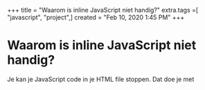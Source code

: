 +++
title = "Waarom is inline JavaScript niet handig?"
extra.tags =[ "javascript", "project",]
created = "Feb 10, 2020 1:45 PM"
+++
# Waarom is inline JavaScript niet handig?
Je kan je JavaScript code in je HTML file stoppen. Dat doe je met <script>tags. Je kan ook met (bijvoorbeeld) het onclick attribuut event listeners aan je HTML toevoegen.

Deze manieren van JavaScript aan je pagina toevoegen is niet handig. Waarom niet? De belangrijkste redenen zijn:

1. als je meerdere HTML files hebt en je wil dezelfde JavaScript gebruiken moet je je code gaan kopiëren, dat wordt snel onhandig
2. als je aan meerdere elementen event listeners wil hangen moet je ook code gaan kopiëren, dat wordt snel onhandig
3. als je de JavaScript van je website aan het bekijken bent is het handig om alle JavaScript code bij elkaar te hebben en niet te hoeven switchen van je HTML file terug naar je JavaScript file terug naar je HTML file

Als laatste: de meeste developers gebruiken geen inline JavaScript, als jij dat wel doet wordt jouw code moeilijker te lezen voor andere developers.